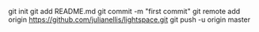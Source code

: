 git init
git add README.md
git commit -m "first commit"
git remote add origin https://github.com/julianellis/lightspace.git
git push -u origin master
